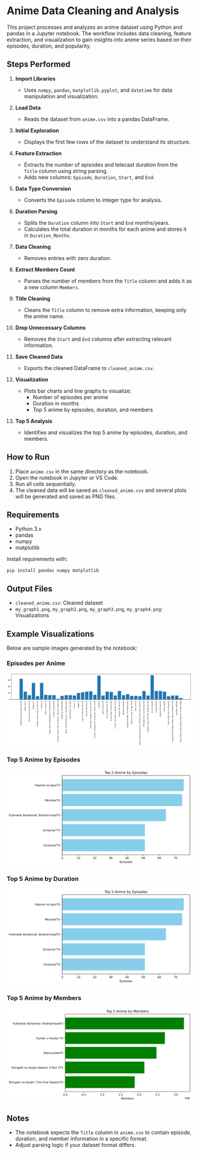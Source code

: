 # Anime Data Cleaning and Analysis

This project processes and analyzes an anime dataset using Python and pandas in a Jupyter notebook. The workflow includes data cleaning, feature extraction, and visualization to gain insights into anime series based on their episodes, duration, and popularity.

## Steps Performed

1. **Import Libraries**
   - Uses `numpy`, `pandas`, `matplotlib.pyplot`, and `datetime` for data manipulation and visualization.

2. **Load Data**
   - Reads the dataset from `anime.csv` into a pandas DataFrame.

3. **Initial Exploration**
   - Displays the first few rows of the dataset to understand its structure.

4. **Feature Extraction**
   - Extracts the number of episodes and telecast duration from the `Title` column using string parsing.
   - Adds new columns: `Episode`, `Duration`, `Start`, and `End`.

5. **Data Type Conversion**
   - Converts the `Episode` column to integer type for analysis.

6. **Duration Parsing**
   - Splits the `Duration` column into `Start` and `End` months/years.
   - Calculates the total duration in months for each anime and stores it in `Duration_Months`.

7. **Data Cleaning**
   - Removes entries with zero duration.

8. **Extract Members Count**
   - Parses the number of members from the `Title` column and adds it as a new column `Members`.

9. **Title Cleaning**
   - Cleans the `Title` column to remove extra information, keeping only the anime name.

10. **Drop Unnecessary Columns**
    - Removes the `Start` and `End` columns after extracting relevant information.

11. **Save Cleaned Data**
    - Exports the cleaned DataFrame to `cleaned_anime.csv`.

12. **Visualization**
    - Plots bar charts and line graphs to visualize:
      - Number of episodes per anime
      - Duration in months
      - Top 5 anime by episodes, duration, and members

13. **Top 5 Analysis**
    - Identifies and visualizes the top 5 anime by episodes, duration, and members.

## How to Run

1. Place `anime.csv` in the same directory as the notebook.
2. Open the notebook in Jupyter or VS Code.
3. Run all cells sequentially.
4. The cleaned data will be saved as `cleaned_anime.csv` and several plots will be generated and saved as PNG files.

## Requirements
- Python 3.x
- pandas
- numpy
- matplotlib

Install requirements with:

```
pip install pandas numpy matplotlib
```


## Output Files
- `cleaned_anime.csv`: Cleaned dataset
- `my_graph1.png`, `my_graph2.png`, `my_graph3.png`, `my_graph4.png`: Visualizations

## Example Visualizations

Below are sample images generated by the notebook:

### Episodes per Anime
![Episodes per Anime](my_graph1.png)

### Top 5 Anime by Episodes
![Top 5 Anime by Episodes](my_graph3.png)

### Top 5 Anime by Duration
![Top 5 Anime by Duration](my_graph3.png)

### Top 5 Anime by Members
![Top 5 Anime by Members](my_graph5.png)

## Notes
- The notebook expects the `Title` column in `anime.csv` to contain episode, duration, and member information in a specific format.
- Adjust parsing logic if your dataset format differs.

